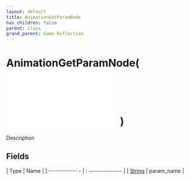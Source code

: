 ```yaml
---
layout: default
title: AnimationGetParamNode
has_children: false
parent: Class
grand_parent: Game Reflection
---
```

# AnimationGetParamNode( ![ AnimationEvalNode ](game-reflection/classes/animation_eval_node.md) )
Description 

## Fields
| Type | Name |
|:------------ - | : -------------- |
| [String](game-reflection/components/string.md) | param_name |
